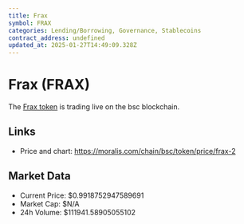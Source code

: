 ```yaml
---
title: Frax
symbol: FRAX
categories: Lending/Borrowing, Governance, Stablecoins
contract_address: undefined
updated_at: 2025-01-27T14:49:09.328Z
---
```


# Frax (FRAX)
The [Frax token](https://moralis.com/chain/bsc/token/price/frax-2) is trading live on the bsc blockchain.

## Links
- Price and chart: https://moralis.com/chain/bsc/token/price/frax-2

## Market Data
- Current Price: $0.9918752947589691
- Market Cap: $N/A
- 24h Volume: $111941.58905055102
